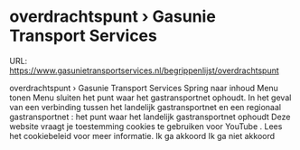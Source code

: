# overdrachtspunt › Gasunie Transport Services

URL: https://www.gasunietransportservices.nl/begrippenlijst/overdrachtspunt

overdrachtspunt › Gasunie Transport Services
Spring naar inhoud
Menu tonen
Menu sluiten
het punt waar het
gastransportnet
ophoudt. In het geval van een verbinding tussen het
landelijk gastransportnet
en een
regionaal gastransportnet
: het punt waar het
landelijk gastransportnet
ophoudt
Deze website vraagt je toestemming cookies te gebruiken voor
YouTube
. Lees het
cookiebeleid
voor meer informatie.
Ik ga akkoord
Ik ga niet akkoord